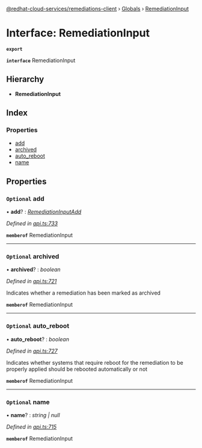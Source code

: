 [@redhat-cloud-services/remediations-client](../README.md) › [Globals](../globals.md) › [RemediationInput](remediationinput.md)

# Interface: RemediationInput

**`export`** 

**`interface`** RemediationInput

## Hierarchy

* **RemediationInput**

## Index

### Properties

* [add](remediationinput.md#optional-add)
* [archived](remediationinput.md#optional-archived)
* [auto_reboot](remediationinput.md#optional-auto_reboot)
* [name](remediationinput.md#optional-name)

## Properties

### `Optional` add

• **add**? : *[RemediationInputAdd](remediationinputadd.md)*

*Defined in [api.ts:733](https://github.com/RedHatInsights/javascript-clients.gi/blob/master/packages/remediations/api.ts#L733)*

**`memberof`** RemediationInput

___

### `Optional` archived

• **archived**? : *boolean*

*Defined in [api.ts:721](https://github.com/RedHatInsights/javascript-clients.gi/blob/master/packages/remediations/api.ts#L721)*

Indicates whether a remediation has been marked as archived

**`memberof`** RemediationInput

___

### `Optional` auto_reboot

• **auto_reboot**? : *boolean*

*Defined in [api.ts:727](https://github.com/RedHatInsights/javascript-clients.gi/blob/master/packages/remediations/api.ts#L727)*

Indicates whether systems that require reboot for the remediation to be properly applied should be rebooted automatically or not

**`memberof`** RemediationInput

___

### `Optional` name

• **name**? : *string | null*

*Defined in [api.ts:715](https://github.com/RedHatInsights/javascript-clients.gi/blob/master/packages/remediations/api.ts#L715)*

**`memberof`** RemediationInput
